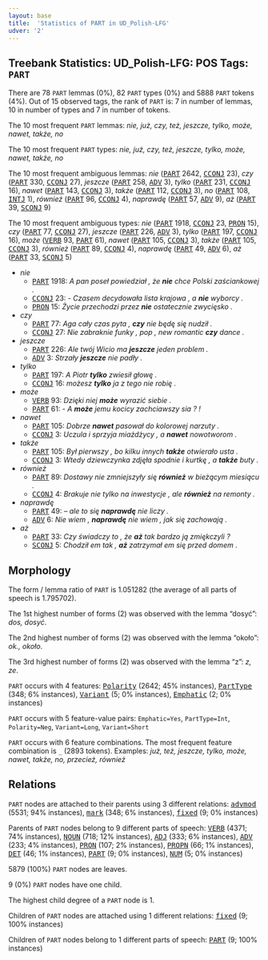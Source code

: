 ```yaml
---
layout: base
title:  'Statistics of PART in UD_Polish-LFG'
udver: '2'
---
```


## Treebank Statistics: UD_Polish-LFG: POS Tags: `PART`

There are 78 `PART` lemmas (0%), 82 `PART` types (0%) and 5888 `PART` tokens (4%).
Out of 15 observed tags, the rank of `PART` is: 7 in number of lemmas, 10 in number of types and 7 in number of tokens.

The 10 most frequent `PART` lemmas: <em>nie, już, czy, też, jeszcze, tylko, może, nawet, także, no</em>

The 10 most frequent `PART` types:  <em>nie, już, czy, też, jeszcze, tylko, może, nawet, także, no</em>

The 10 most frequent ambiguous lemmas: <em>nie</em> (<tt><a href="pl_lfg-pos-PART.html">PART</a></tt> 2642, <tt><a href="pl_lfg-pos-CCONJ.html">CCONJ</a></tt> 23), <em>czy</em> (<tt><a href="pl_lfg-pos-PART.html">PART</a></tt> 330, <tt><a href="pl_lfg-pos-CCONJ.html">CCONJ</a></tt> 27), <em>jeszcze</em> (<tt><a href="pl_lfg-pos-PART.html">PART</a></tt> 258, <tt><a href="pl_lfg-pos-ADV.html">ADV</a></tt> 3), <em>tylko</em> (<tt><a href="pl_lfg-pos-PART.html">PART</a></tt> 231, <tt><a href="pl_lfg-pos-CCONJ.html">CCONJ</a></tt> 16), <em>nawet</em> (<tt><a href="pl_lfg-pos-PART.html">PART</a></tt> 143, <tt><a href="pl_lfg-pos-CCONJ.html">CCONJ</a></tt> 3), <em>także</em> (<tt><a href="pl_lfg-pos-PART.html">PART</a></tt> 112, <tt><a href="pl_lfg-pos-CCONJ.html">CCONJ</a></tt> 3), <em>no</em> (<tt><a href="pl_lfg-pos-PART.html">PART</a></tt> 108, <tt><a href="pl_lfg-pos-INTJ.html">INTJ</a></tt> 1), <em>również</em> (<tt><a href="pl_lfg-pos-PART.html">PART</a></tt> 96, <tt><a href="pl_lfg-pos-CCONJ.html">CCONJ</a></tt> 4), <em>naprawdę</em> (<tt><a href="pl_lfg-pos-PART.html">PART</a></tt> 57, <tt><a href="pl_lfg-pos-ADV.html">ADV</a></tt> 9), <em>aż</em> (<tt><a href="pl_lfg-pos-PART.html">PART</a></tt> 39, <tt><a href="pl_lfg-pos-SCONJ.html">SCONJ</a></tt> 9)

The 10 most frequent ambiguous types:  <em>nie</em> (<tt><a href="pl_lfg-pos-PART.html">PART</a></tt> 1918, <tt><a href="pl_lfg-pos-CCONJ.html">CCONJ</a></tt> 23, <tt><a href="pl_lfg-pos-PRON.html">PRON</a></tt> 15), <em>czy</em> (<tt><a href="pl_lfg-pos-PART.html">PART</a></tt> 77, <tt><a href="pl_lfg-pos-CCONJ.html">CCONJ</a></tt> 27), <em>jeszcze</em> (<tt><a href="pl_lfg-pos-PART.html">PART</a></tt> 226, <tt><a href="pl_lfg-pos-ADV.html">ADV</a></tt> 3), <em>tylko</em> (<tt><a href="pl_lfg-pos-PART.html">PART</a></tt> 197, <tt><a href="pl_lfg-pos-CCONJ.html">CCONJ</a></tt> 16), <em>może</em> (<tt><a href="pl_lfg-pos-VERB.html">VERB</a></tt> 93, <tt><a href="pl_lfg-pos-PART.html">PART</a></tt> 61), <em>nawet</em> (<tt><a href="pl_lfg-pos-PART.html">PART</a></tt> 105, <tt><a href="pl_lfg-pos-CCONJ.html">CCONJ</a></tt> 3), <em>także</em> (<tt><a href="pl_lfg-pos-PART.html">PART</a></tt> 105, <tt><a href="pl_lfg-pos-CCONJ.html">CCONJ</a></tt> 3), <em>również</em> (<tt><a href="pl_lfg-pos-PART.html">PART</a></tt> 89, <tt><a href="pl_lfg-pos-CCONJ.html">CCONJ</a></tt> 4), <em>naprawdę</em> (<tt><a href="pl_lfg-pos-PART.html">PART</a></tt> 49, <tt><a href="pl_lfg-pos-ADV.html">ADV</a></tt> 6), <em>aż</em> (<tt><a href="pl_lfg-pos-PART.html">PART</a></tt> 33, <tt><a href="pl_lfg-pos-SCONJ.html">SCONJ</a></tt> 5)


* <em>nie</em>
  * <tt><a href="pl_lfg-pos-PART.html">PART</a></tt> 1918: <em>A pan poseł powiedział , że <b>nie</b> chce Polski zaściankowej .</em>
  * <tt><a href="pl_lfg-pos-CCONJ.html">CCONJ</a></tt> 23: <em>- Czasem decydowała lista krajowa , a <b>nie</b> wyborcy .</em>
  * <tt><a href="pl_lfg-pos-PRON.html">PRON</a></tt> 15: <em>Życie przechodzi przez <b>nie</b> ostatecznie zwycięsko .</em>
* <em>czy</em>
  * <tt><a href="pl_lfg-pos-PART.html">PART</a></tt> 77: <em>Aga cały czas pyta , <b>czy</b> nie będę się nudził .</em>
  * <tt><a href="pl_lfg-pos-CCONJ.html">CCONJ</a></tt> 27: <em>Nie zabraknie funky , pop , new romantic <b>czy</b> dance .</em>
* <em>jeszcze</em>
  * <tt><a href="pl_lfg-pos-PART.html">PART</a></tt> 226: <em>Ale twój Wicio ma <b>jeszcze</b> jeden problem .</em>
  * <tt><a href="pl_lfg-pos-ADV.html">ADV</a></tt> 3: <em>Strzały <b>jeszcze</b> nie padły .</em>
* <em>tylko</em>
  * <tt><a href="pl_lfg-pos-PART.html">PART</a></tt> 197: <em>A Piotr <b>tylko</b> zwiesił głowę .</em>
  * <tt><a href="pl_lfg-pos-CCONJ.html">CCONJ</a></tt> 16: <em>możesz <b>tylko</b> ja z tego nie robię .</em>
* <em>może</em>
  * <tt><a href="pl_lfg-pos-VERB.html">VERB</a></tt> 93: <em>Dzięki niej <b>może</b> wyrazić siebie .</em>
  * <tt><a href="pl_lfg-pos-PART.html">PART</a></tt> 61: <em>- A <b>może</b> jemu kocicy zachciawszy sia ? !</em>
* <em>nawet</em>
  * <tt><a href="pl_lfg-pos-PART.html">PART</a></tt> 105: <em>Dobrze <b>nawet</b> pasował do kolorowej narzuty .</em>
  * <tt><a href="pl_lfg-pos-CCONJ.html">CCONJ</a></tt> 3: <em>Uczula i sprzyja miażdżycy , a <b>nawet</b> nowotworom .</em>
* <em>także</em>
  * <tt><a href="pl_lfg-pos-PART.html">PART</a></tt> 105: <em>Był pierwszy , bo kilku innych <b>także</b> otwierało usta .</em>
  * <tt><a href="pl_lfg-pos-CCONJ.html">CCONJ</a></tt> 3: <em>Wtedy dziewczynka zdjęła spodnie i kurtkę , a <b>także</b> buty .</em>
* <em>również</em>
  * <tt><a href="pl_lfg-pos-PART.html">PART</a></tt> 89: <em>Dostawy nie zmniejszyły się <b>również</b> w bieżącym miesiącu .</em>
  * <tt><a href="pl_lfg-pos-CCONJ.html">CCONJ</a></tt> 4: <em>Brakuje nie tylko na inwestycje , ale <b>również</b> na remonty .</em>
* <em>naprawdę</em>
  * <tt><a href="pl_lfg-pos-PART.html">PART</a></tt> 49: <em>– ale to się <b>naprawdę</b> nie liczy .</em>
  * <tt><a href="pl_lfg-pos-ADV.html">ADV</a></tt> 6: <em>Nie wiem , <b>naprawdę</b> nie wiem , jak się zachowają .</em>
* <em>aż</em>
  * <tt><a href="pl_lfg-pos-PART.html">PART</a></tt> 33: <em>Czy świadczy to , że <b>aż</b> tak bardzo ją zmiękczyli ?</em>
  * <tt><a href="pl_lfg-pos-SCONJ.html">SCONJ</a></tt> 5: <em>Chodził em tak , <b>aż</b> zatrzymał em się przed domem .</em>

## Morphology

The form / lemma ratio of `PART` is 1.051282 (the average of all parts of speech is 1.795702).

The 1st highest number of forms (2) was observed with the lemma “dosyć”: <em>dos, dosyć</em>.

The 2nd highest number of forms (2) was observed with the lemma “około”: <em>ok., około</em>.

The 3rd highest number of forms (2) was observed with the lemma “z”: <em>z, ze</em>.

`PART` occurs with 4 features: <tt><a href="pl_lfg-feat-Polarity.html">Polarity</a></tt> (2642; 45% instances), <tt><a href="pl_lfg-feat-PartType.html">PartType</a></tt> (348; 6% instances), <tt><a href="pl_lfg-feat-Variant.html">Variant</a></tt> (5; 0% instances), <tt><a href="pl_lfg-feat-Emphatic.html">Emphatic</a></tt> (2; 0% instances)

`PART` occurs with 5 feature-value pairs: `Emphatic=Yes`, `PartType=Int`, `Polarity=Neg`, `Variant=Long`, `Variant=Short`

`PART` occurs with 6 feature combinations.
The most frequent feature combination is `_` (2893 tokens).
Examples: <em>już, też, jeszcze, tylko, może, nawet, także, no, przecież, również</em>


## Relations

`PART` nodes are attached to their parents using 3 different relations: <tt><a href="pl_lfg-dep-advmod.html">advmod</a></tt> (5531; 94% instances), <tt><a href="pl_lfg-dep-mark.html">mark</a></tt> (348; 6% instances), <tt><a href="pl_lfg-dep-fixed.html">fixed</a></tt> (9; 0% instances)

Parents of `PART` nodes belong to 9 different parts of speech: <tt><a href="pl_lfg-pos-VERB.html">VERB</a></tt> (4371; 74% instances), <tt><a href="pl_lfg-pos-NOUN.html">NOUN</a></tt> (718; 12% instances), <tt><a href="pl_lfg-pos-ADJ.html">ADJ</a></tt> (333; 6% instances), <tt><a href="pl_lfg-pos-ADV.html">ADV</a></tt> (233; 4% instances), <tt><a href="pl_lfg-pos-PRON.html">PRON</a></tt> (107; 2% instances), <tt><a href="pl_lfg-pos-PROPN.html">PROPN</a></tt> (66; 1% instances), <tt><a href="pl_lfg-pos-DET.html">DET</a></tt> (46; 1% instances), <tt><a href="pl_lfg-pos-PART.html">PART</a></tt> (9; 0% instances), <tt><a href="pl_lfg-pos-NUM.html">NUM</a></tt> (5; 0% instances)

5879 (100%) `PART` nodes are leaves.

9 (0%) `PART` nodes have one child.

The highest child degree of a `PART` node is 1.

Children of `PART` nodes are attached using 1 different relations: <tt><a href="pl_lfg-dep-fixed.html">fixed</a></tt> (9; 100% instances)

Children of `PART` nodes belong to 1 different parts of speech: <tt><a href="pl_lfg-pos-PART.html">PART</a></tt> (9; 100% instances)

